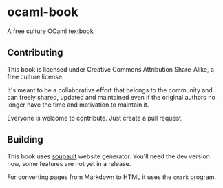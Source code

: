 # ocaml-book
A free culture OCaml textbook

## Contributing

This book is licensed under Creative Commons Attribution Share-Alike,
a free culture license.

It's meant to be a collaborative effort that belongs to the community
and can freely shared, updated and maintained even if the original authors no longer
have the time and motivation to maintain it.

Everyone is welcome to contribute. Just create a pull request.

## Building

This book uses [soupault](https://baturin.org/project/soupault) website generator.
You'll need the dev version now, some features are not yet in a release.

For converting pages from Markdown to HTML it uses the `cmark` program.
